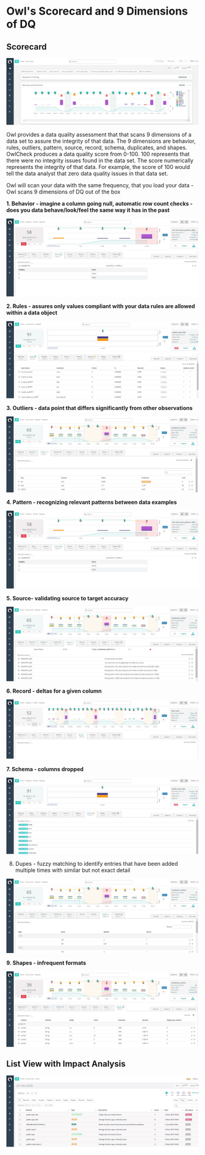 # Owl's Scorecard and 9 Dimensions of DQ

## Scorecard

![OwlCheck Score Card](.gitbook/assets/image-2.png)



Owl provides a data quality assessment that that scans 9 dimensions of a data set to assure the integrity of that data. The 9 dimensions are behavior, rules, outliers, pattern, source, record, schema, duplicates, and shapes. OwlCheck produces a data quality score from 0-100. 100 represents that there were no integrity issues found in the data set. The score numerically represents the integrity of that data. For example, the score of 100 would tell the data analyst that zero data quality issues in that data set.

Owl will scan your data with the same frequency, that you load your data - Owl scans 9 dimensions of DQ out of the box 

**1. Behavior - imagine a column going null, automatic row count checks - does you data behave/look/feel the same way it has in the past** 

![](.gitbook/assets/behavior.jpg)

**2. Rules - assures only values compliant with your data rules are allowed within a data object** 

![](.gitbook/assets/rules.jpg)

**3. Outliers - data point that differs significantly from other observations** 

![](.gitbook/assets/outliers.jpg)

**4. Pattern - recognizing relevant patterns between data examples** 

![](.gitbook/assets/pattern.jpg)

**5. Source- validating source to target accuracy** 

![](.gitbook/assets/source.jpg)

**6. Record - deltas for a given column** 

![](.gitbook/assets/record.jpg)

**7. Schema - columns dropped** 

![](.gitbook/assets/schema.jpg)

8. Dupes - fuzzy matching to identify entries that have been added multiple times with similar but not exact detail 

![](.gitbook/assets/dupes.jpg)

**9. Shapes - infrequent formats**

![](.gitbook/assets/shapes%20%281%29.jpg)

## List View with Impact Analysis

![](.gitbook/assets/list-view-with-impact.jpg)

